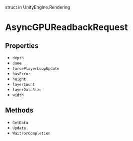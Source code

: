 struct in UnityEngine.Rendering
# AsyncGPUReadbackRequest

## Properties
- `depth`
- `done`
- `forcePlayerLoopUpdate`
- `hasError`
- `height`
- `layerCount`
- `layerDataSize`
- `width`
## Methods
- `GetData`
- `Update`
- `WaitForCompletion`
